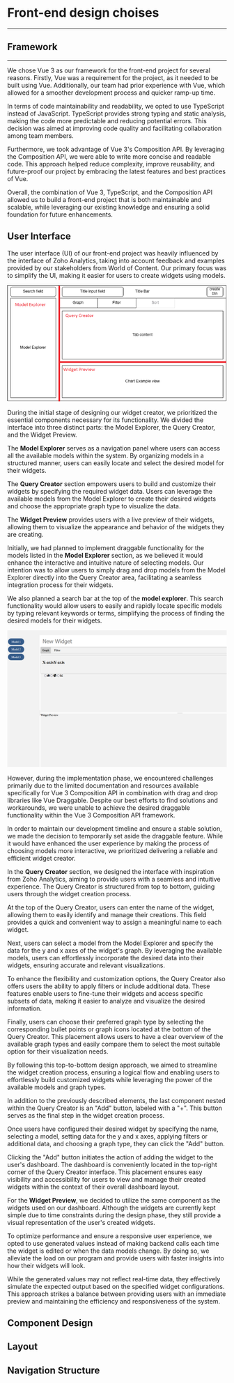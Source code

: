
# Front-end design choises
***

## Framework
***

We chose Vue 3 as our framework for the front-end project for several reasons. Firstly, Vue was a requirement for the project, as it needed to be built using Vue. Additionally, our team had prior experience with Vue, which allowed for a smoother development process and quicker ramp-up time.

In terms of code maintainability and readability, we opted to use TypeScript instead of JavaScript. TypeScript provides strong typing and static analysis, making the code more predictable and reducing potential errors. This decision was aimed at improving code quality and facilitating collaboration among team members.

Furthermore, we took advantage of Vue 3's Composition API. By leveraging the Composition API, we were able to write more concise and readable code. This approach helped reduce complexity, improve reusability, and future-proof our project by embracing the latest features and best practices of Vue.

Overall, the combination of Vue 3, TypeScript, and the Composition API allowed us to build a front-end project that is both maintainable and scalable, while leveraging our existing knowledge and ensuring a solid foundation for future enhancements.

## User Interface

The user interface (UI) of our front-end project was heavily influenced by the interface of Zoho Analytics, taking into account feedback and examples provided by our stakeholders from World of Content. Our primary focus was to simplify the UI, making it easier for users to create widgets using models.

![example wire frame](https://github.com/Null-Not-Found/DashBuddy-Documentation/blob/main/Learning%20Outcomes/Images/widget%20creator%20wire%20frame.png)

During the initial stage of designing our widget creator, we prioritized the essential components necessary for its functionality. We divided the interface into three distinct parts: the Model Explorer, the Query Creator, and the Widget Preview.

The **Model Explorer** serves as a navigation panel where users can access all the available models within the system. By organizing models in a structured manner, users can easily locate and select the desired model for their widgets.

The **Query Creator** section empowers users to build and customize their widgets by specifying the required widget data. Users can leverage the available models from the Model Explorer to create their desired widgets and choose the appropriate graph type to visualize the data.

The **Widget Preview** provides users with a live preview of their widgets, allowing them to visualize the appearance and behavior of the widgets they are creating. 

Initially, we had planned to implement draggable functionality for the models listed in the **Model Explorer** section, as we believed it would enhance the interactive and intuitive nature of selecting models. Our intention was to allow users to simply drag and drop models from the Model Explorer directly into the Query Creator area, facilitating a seamless integration process for their widgets.

We also planned a search bar at the top of the **model explorer**. This search functionality would allow users to easily and rapidly locate specific models by typing relevant keywords or terms, simplifying the process of finding the desired models for their widgets.

![draggable models](https://github.com/Null-Not-Found/DashBuddy-Documentation/blob/main/Learning%20Outcomes/Images/Draggable%20models%20.png)

However, during the implementation phase, we encountered challenges primarily due to the limited documentation and resources available specifically for Vue 3 Composition API in combination with drag and drop libraries like Vue Draggable. Despite our best efforts to find solutions and workarounds, we were unable to achieve the desired draggable functionality within the Vue 3 Composition API framework.

In order to maintain our development timeline and ensure a stable solution, we made the decision to temporarily set aside the draggable feature. While it would have enhanced the user experience by making the process of choosing models more interactive, we prioritized delivering a reliable and efficient widget creator.

In the **Query Creator** section, we designed the interface with inspiration from Zoho Analytics, aiming to provide users with a seamless and intuitive experience. The Query Creator is structured from top to bottom, guiding users through the widget creation process.

At the top of the Query Creator, users can enter the name of the widget, allowing them to easily identify and manage their creations. This field provides a quick and convenient way to assign a meaningful name to each widget.

Next, users can select a model from the Model Explorer and specify the data for the y and x axes of the widget's graph. By leveraging the available models, users can effortlessly incorporate the desired data into their widgets, ensuring accurate and relevant visualizations.

To enhance the flexibility and customization options, the Query Creator also offers users the ability to apply filters or include additional data. These features enable users to fine-tune their widgets and access specific subsets of data, making it easier to analyze and visualize the desired information.

Finally, users can choose their preferred graph type by selecting the corresponding bullet points or graph icons located at the bottom of the Query Creator. This placement allows users to have a clear overview of the available graph types and easily compare them to select the most suitable option for their visualization needs.

By following this top-to-bottom design approach, we aimed to streamline the widget creation process, ensuring a logical flow and enabling users to effortlessly build customized widgets while leveraging the power of the available models and graph types.

In addition to the previously described elements, the last component nested within the Query Creator is an "Add" button, labeled with a "+". This button serves as the final step in the widget creation process.

Once users have configured their desired widget by specifying the name, selecting a model, setting data for the y and x axes, applying filters or additional data, and choosing a graph type, they can click the "Add" button.

Clicking the "Add" button initiates the action of adding the widget to the user's dashboard. The dashboard is conveniently located in the top-right corner of the Query Creator interface. This placement ensures easy visibility and accessibility for users to view and manage their created widgets within the context of their overall dashboard layout.

For the **Widget Preview**, we decided to utilize the same component as the widgets used on our dashboard. Although the widgets are currently kept simple due to time constraints during the design phase, they still provide a visual representation of the user's created widgets.

To optimize performance and ensure a responsive user experience, we opted to use generated values instead of making backend calls each time the widget is edited or when the data models change. By doing so, we alleviate the load on our program and provide users with faster insights into how their widgets will look.

While the generated values may not reflect real-time data, they effectively simulate the expected output based on the specified widget configurations. This approach strikes a balance between providing users with an immediate preview and maintaining the efficiency and responsiveness of the system.

## Component Design

## Layout

## Navigation Structure


